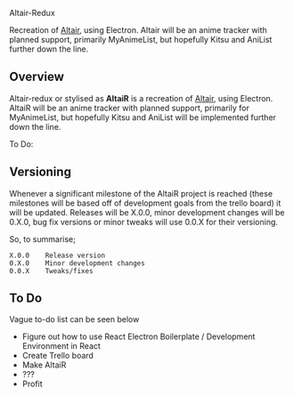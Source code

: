 Altair-Redux


Recreation of [Altair](https://github.com/mdpenguino/altair), using Electron. Altair will be an anime tracker with planned support, primarily MyAnimeList, but hopefully Kitsu and AniList further down the line.
## Overview
Altair-redux or stylised as **AltaiR** is a recreation of [Altair](https://github.com/mdpenguino/altair), using Electron. AltaiR will be an anime tracker with planned support, primarily for MyAnimeList, but hopefully Kitsu and AniList will be implemented further down the line.


To Do:
## Versioning
Whenever a significant milestone of the AltaiR project is reached (these milestones will be based off of development goals from the trello board) it will be updated. Releases will be X.0.0, minor development changes will be 0.X.0, bug fix versions or minor tweaks will use 0.0.X for their versioning.

So, to summarise;
```
X.0.0    Release version
0.X.0    Minor development changes
0.0.X    Tweaks/fixes
```

## To Do
Vague to-do list can be seen below
* Figure out how to use React Electron Boilerplate / Development Environment in React
* Create Trello board
* Make AltaiR
* ???
* Profit
